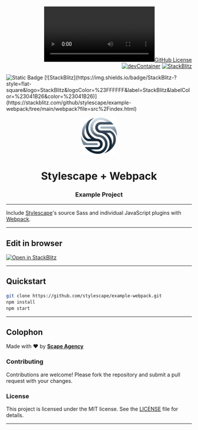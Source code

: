 <div align="right">

[![GitHub License](https://img.shields.io/github/license/stylescape/font.gl?style=flat-square&logo=readthedocs&logoColor=FFFFFF&label=&labelColor=%23041B26&color=%23041B26&link=LICENSE)](https://github.com/stylescape/example-webpack/blob/main/LICENSE)
[![devContainer](https://img.shields.io/badge/devContainer?style=flat-square&logo=Docker&logoColor=%23FFFFFF&label=devContainer&labelColor=%23041B26&color=%23041B26)](https://vscode.dev/redirect?url=vscode://ms-vscode-remote.remote-containers/cloneInVolume?url=https://github.com/stylescape/example-webpack)
[![StackBlitz](https://img.shields.io/badge/StackBlitz-?style=flat-square&logo=StackBlitz&logoColor=%23FFFFFF&labelColor=%23041B26&color=%23041B26)](https://stackblitz.com/github/stylescape/example-webpack/tree/main/webpack?file=src%2Findex.html)


</div>


<img alt="Static Badge" src="https://img.shields.io/badge/%27for%20the%20badge%27%20style-20B2AA?style=for-the-badge">
[![StackBlitz](https://img.shields.io/badge/StackBlitz-?style=flat-square&logo=StackBlitz&logoColor=%23FFFFFF&label=StackBlitz&labelColor=%23041B26&color=%23041B26)](https://stackblitz.com/github/stylescape/example-webpack/tree/main/webpack?file=src%2Findex.html)

<p align="center">
    <img src="https://raw.githubusercontent.com/stylescape/brand/master/src/logo/logo-transparant.png" width="20%" height="20%" alt="Stylescape Logo">
</p>
<h1 align="center" style='border-bottom: none;'>Stylescape + Webpack</h1>
<h3 align="center">Example Project</h3>

---

Include [Stylescape](https://scape.style)'s source Sass and individual JavaScript plugins with [Webpack](https://webpack.js.org).

---

## Edit in browser

[![Open in StackBlitz](https://developer.stackblitz.com/img/open_in_stackblitz.svg)](https://stackblitz.com/github/stylescape/example-webpack/tree/main/webpack?file=src%2Findex.html)

---

## Quickstart

```sh
git clone https://github.com/stylescape/example-webpack.git
npm install
npm start
```

---

## Colophon

Made with ❤️ by **[Scape Agency](https://www.scape.agency)**

### Contributing

Contributions are welcome! Please fork the repository and submit a pull request with your changes.

### License

This project is licensed under the MIT license. See the [LICENSE](LICENSE) file for details.

---
